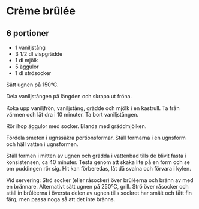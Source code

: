 # Crème brûlée

## 6 portioner

- 1 vaniljstång
- 3 1/2 dl vispgrädde
- 1 dl mjölk
- 5 äggulor
- 1 dl strösocker


Sätt ugnen på 150°C.

Dela vaniljstången på längden och skrapa ut fröna.

Koka upp vaniljfrön, vaniljstång, grädde och mjölk i en kastrull. Ta från värmen och låt
dra i 10 minuter. Ta bort vaniljstången.

Rör ihop äggulor med socker. Blanda med gräddmjölken.

Fördela smeten i ugnssäkra portionsformar. Ställ formarna i en ugnsform och häll vatten i
ugnsformen.

Ställ formen i mitten av ugnen och grädda i vattenbad tills de blivit fasta i
konsistensen, ca 40 minuter. Testa genom att skaka lite på en form och se om puddingen rör
sig. Hit kan förberedas, låt då svalna och förvara i kylen.

Vid servering: Strö socker (eller råsocker) över brûléerna och bränn av med en brännare.
Alternativt sätt ugnen på 250°C, grill. Strö över råsocker och ställ in brûléerna i
översta delen av ugnen tills sockret har smält och fått fin färg, men passa noga så att
det inte bränns.  